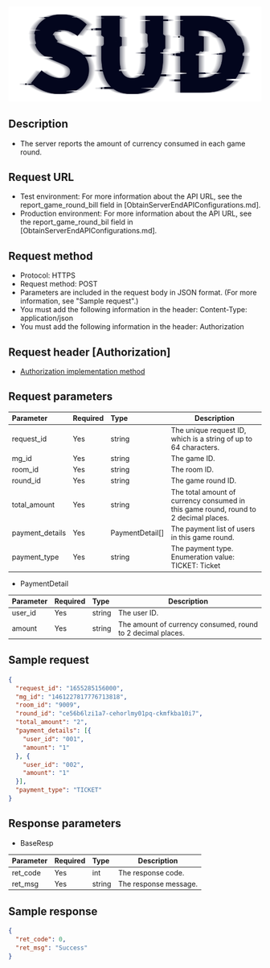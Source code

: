 ﻿#

![SUD](../../Resource/logo.png)

## Description

- The server reports the amount of currency consumed in each game round.

## Request URL

- Test environment: For more information about the API URL, see the report_game_round_bill field in [ObtainServerEndAPIConfigurations.md].
- Production environment: For more information about the API URL, see the report_game_round_bil field in [ObtainServerEndAPIConfigurations.md].

## Request method
- Protocol: HTTPS
- Request method: POST
- Parameters are included in the request body in JSON format. (For more information, see "Sample request".)
- You must add the following information in the header: Content-Type: application/json
- You must add the following information in the header: Authorization

## Request header [Authorization]
- [Authorization implementation method](AuthorizationDescription.md)

## Request parameters

| Parameter             | Required  | Type              | Description                          |
|:----------------|:----|:----------------|-----------------------------|
| request_id      | Yes   | string          | The unique request ID, which is a string of up to 64 characters. |
| mg_id           | Yes   | string          | The game ID.                        |
| room_id         | Yes   | string          | The room ID.                         |
| round_id        | Yes   | string          | The game round ID.                       |
| total_amount    | Yes   | string          | The total amount of currency consumed in this game round, round to 2 decimal places. |
| payment_details | Yes   | PaymentDetail[] | The payment list of users in this game round. |
| payment_type    | Yes   | string          | The payment type. Enumeration value: <br> TICKET: Ticket   |

- PaymentDetail

| Parameter     | Required  | Type     | Description               |
|:--------|:----|:-------|------------------|
| user_id | Yes   | string | The user ID.             |
| amount  | Yes   | string | The amount of currency consumed, round to 2 decimal places.  |


## Sample request

```json
{
  "request_id": "1655285156000",
  "mg_id": "1461227817776713818",
  "room_id": "9009",
  "round_id": "ce56b6lzi1a7-cehorlmy01pq-ckmfkba10i7",
  "total_amount": "2",
  "payment_details": [{
    "user_id": "001",
    "amount": "1"
  }, {
    "user_id": "002",
    "amount": "1"
  }],
  "payment_type": "TICKET"
}
```

## Response parameters

- BaseResp

| Parameter      | Required  | Type                  | Description                |
|:---------|:----|:--------------------|-------------------|
| ret_code | Yes   | int                  | The response code.               |
| ret_msg | Yes   | string              | The response message.              |

## Sample response

```json
{
  "ret_code": 0,
  "ret_msg": "Success"
}
```
